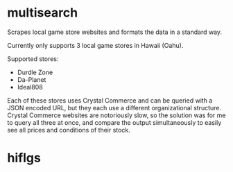 # multisearch
Scrapes local game store websites and formats the data in a standard way.

Currently only supports 3 local game stores in Hawaii (Oahu).

Supported stores:
+ Durdle Zone
+ Da-Planet
+ Ideal808
  
Each of these stores uses Crystal Commerce and can be queried with a JSON encoded URL, but they each use a different organizational structure. Crystal Commerce websites are notoriously slow, so the solution was for me to query all three at once, and compare the output simultaneously to easily see all prices and conditions of their stock.
# hiflgs
